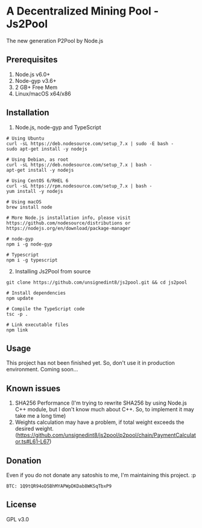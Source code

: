 # A Decentralized Mining Pool - Js2Pool

The new generation P2Pool by Node.js

## Prerequisites
1. Node.js v6.0+
2. Node-gyp v3.6+
3. 2 GB+ Free Mem
4. Linux/macOS x64/x86

## Installation
1. Node.js, node-gyp and TypeScript

```
# Using Ubuntu
curl -sL https://deb.nodesource.com/setup_7.x | sudo -E bash -
sudo apt-get install -y nodejs

# Using Debian, as root
curl -sL https://deb.nodesource.com/setup_7.x | bash -
apt-get install -y nodejs

# Using CentOS 6/RHEL 6
curl -sL https://rpm.nodesource.com/setup_7.x | bash -
yum install -y nodejs

# Using macOS
brew install node

# More Node.js installation info, please visit https://github.com/nodesource/distributions or https://nodejs.org/en/download/package-manager

# node-gyp
npm i -g node-gyp

# Typescript
npm i -g typescript

```
2. Installing Js2Pool from source
```
git clone https://github.com/unsignedint8/js2pool.git && cd js2pool

# Install dependencies
npm update

# Compile the TypeScript code
tsc -p .

# Link executable files
npm link
```

## Usage

This project has not been finished yet. So, don't use it in production environment. Coming soon...

## Known issues

1. SHA256 Performance (I'm trying to rewrite SHA256 by using Node.js C++ module, but I don't know much about C++. So, to implement it may take me a long time)
2. Weights calculation may have a problem, if total weight exceeds the desired weight. (https://github.com/unsignedint8/js2pool/p2pool/chain/PaymentCalculator.ts#L61-L67)

## Donation

Even if you do not donate any satoshis to me, I'm maintaining this project. :p

```
BTC: 1Q9tQR94oD5BhMYAPWpDKDab8WKSqTbxP9
```


## License
GPL v3.0